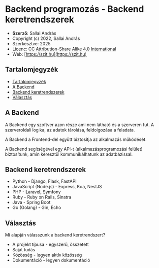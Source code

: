 # Backend programozás - Backend keretrendszerek

* **Szerző:** Sallai András
* Copyright (c) 2022, Sallai András
* Szerkesztve: 2025
* Licenc: [CC Attribution-Share Alike 4.0 International](https://creativecommons.org/licenses/by-sa/4.0/)
* Web: [https://szit.hu](https://szit.hu)

## Tartalomjegyzék

* [Tartalomjegyzék](#tartalomjegyzék)
* [A Backend](#a-backend)
* [Backend keretrendszerek](#backend-keretrendszerek)
* [Választás](#választás)

## A Backend

A Backend egy szoftver azon része ami nem látható és a szerveren fut. A szerveroldali logika, az adatok tárolása, feldolgozása a feladata.

A Backend a Frontend-del együtt biztosítja az alkalmazás működését.

A Backend segítségével egy API-t (alkalmazásprogramozási felület) biztosítunk, amin keresztül kommunikálhatunk az adatbázissal.

## Backend keretrendszerek

* Python - Django, Flask, FastAPI
* JavaScript (Node.js) - Express, Koa, NestJS
* PHP - Laravel, Symfony
* Ruby - Ruby on Rails, Sinatra
* Java - Spring Boot
* Go (Golang) - Gin, Echo

## Választás

Mi alapján válasszunk a backend keretrendszert?

* A projekt típusa - egyszerű, összetett
* Saját tudás
* Közösség - legyen aktív közösség
* Dokumentáció - legyen dokumentáció
